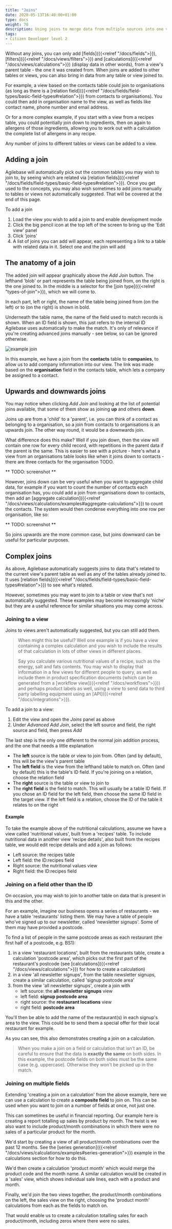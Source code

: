 ```yaml
---
title: "Joins"
date: 2020-05-13T16:40:00+01:00
type: docs
weight: 70
description: Using joins to merge data from multiple sources into one view
tags:
- Citizen Developer level 2
---
```

Without any joins, you can only add [fields]({{<relref "/docs/fields">}}), [filters]({{<relref "/docs/views/filters">}}) and [calculations]({{<relref "/docs/views/calculations">}}) (display data in other words), from a view's parent table - the one it was created from. When joins are added to other tables or views, you can also bring in data from any table or view joined to.

For example, a view based on the contacts table could join to organisations (as long as there is a [relation field]({{<relref "/docs/fields/field-types/basic-field-types#relation">}}) from contacts to organisations). You could then add in organisation name to the view, as well as fields like contact name, phone number and email address.

Or for a more complex example, if you start with a view from a recipes table, you could potentially join down to ingredients, then on again to allergens of those ingredients, allowing you to work out with a calculation the complete list of allergens in any recipe.

Any number of joins to different tables or views can be added to a view.

## Adding a join
Agilebase will automatically pick out the common tables you may wish to join to, by seeing which are related via [relation fields]({{<relref "/docs/fields/field-types/basic-field-types#relation">}}). Once you get used to the concepts, you may also wish sometimes to add joins manually to tables or views not automatically suggested. That will be covered at the end of this page.

To add a join
1) Load the view you wish to add a join to and enable development mode
2) Click the big pencil icon at the top left of the screen to bring up the 'Edit view' panel
3) Click 'joins'
4) A list of joins you can add will appear, each representing a link to a table with related data in it. Select one and the join will add

## The anatomy of a join
The added join will appear graphically above the _Add Join_ button. The lefthand 'blob' or part represents the table being joined from, on the right is the one joined to. In the middle is a selector for the [join type]({{<relref "types-of-join">}}), which we will come to.

In each part, left or right, the name of the table being joined from (on the left) or to (on the right) is shown in bold.

Underneath the table name, the name of the field used to match records is shown. When an ID field is shown, this just refers to the internal ID Agilebase uses automatically to make the match. It's only of relevance if you're creating advanced joins manually - see below, so can be ignored otherwise.

![example join](/example-join.png)

In this example, we have a join from the **contacts** table to **companies**, to allow us to add company information into our view. The link was made based on the **organisation** field in the contacts table, which lets a company be assigned to a contact.

## Upwards and downwards joins
You may notice when clicking _Add Join_ and looking at the list of potential joins available, that some of them show as joining **up** and others **down**.

Joins up are from a 'child' to a 'parent', i.e. you can think of a contact as belonging to a organisation, so a join from contacts to organisations is an upwards join. The other way round, it would be a downwards join.

What difference does this make? Well if you join down, then the view will contain one row for every child record, with repetitions in the parent data if the parent is the same. This is easier to see with a picture - here's what a view from an organisations table looks like when it joins down to contacts - there are three contacts for the organisation TODO.

** TODO: screenshot **

However, joins down can be very useful when you want to aggregate child data, for example if you want to count the number of contacts each organisation has, you could add a join from organisations down to contacts, then add an [aggregate calculation]({{<relref "/docs/views/calculations/examples#aggregate-calculations">}}) to count the contacts. The system would then condense everything into one row per organisation, like so:

** TODO: screenshot **

So joins upwards are the more common case, but joins downward can be useful for particular purposes.

## Complex joins
As above, Agilebase automatically suggests joins to data that's related to the current view's parent table as well as any of the tables already joined to. It uses [relation fields]({{<relref "/docs/fields/field-types/basic-field-types#relation">}}) to see what's related.

However, sometimes you may want to join to a table or view that's not automatically suggested. These examples may become increasingly 'niche' but they are a useful reference for similar situations you may come across.

### Joining to a view
Joins to views aren't automatically suggested, but you can still add them.

> When might this be useful? Well one example is if you have a view containing a complex calculation and you wish to include the results of that calculation in lots of other views in different places.
> 
> Say you calculate various nutritional values of a recipe, such as the energy, salt and fats contents. You may wish to display that information in a few views for different people to query, as well as include them in product specification documents (which can be generated from a [workflow view]({{<relref "/docs/workflows">}})) and perhaps product labels as well, using a view to send data to third party labelling equipment using an [API]({{<relref "/docs/integrations">}}).

To add a join to a view:
1) Edit the view and open the _Joins_ panel as above
4) Under _Advanced Add Join_, select the left source and field, the right source and field, then press _Add_

The last step is the only one different to the normal join addition process, and the one that needs a little explanation

* The **left** source is the table or view to join from. Often (and by default), this will be the view's parent table
* The **left field** is the view from the lefthand table to match on. Often (and by default) this is the table's ID field. If you're joining on a relation, choose the relation field
* The **right** source is the table or view to join to
* The **right field** is the field to match. This will usually be a table ID field. If you chose an ID field for the left field, then choose the same ID field in the target view. If the left field is a relation, choose the ID of the table it relates to on the right

#### Example
To take the example above of the nutritional calculations, assume we have a view called 'nutritional values', built from a 'recipes' table. To include nutritional data in another view 'recipe details', also built from the recipes table, we would edit recipe details and add a join as follows:
* Left source: the recipes table
* Left field: the ID:recipes field
* Right source: the nutritional values view
* Right field: the ID:recipes field

### Joining on a field other than the ID
On occasion, you may wish to join to another table on data that is present in this and the other.

For an example, imagine our business opens a series of restaurants - we have a table 'restaurants' listing them. We may have a table of people who've signed up to our newsletter, called 'newsletter signups'. Some of them may have provided a postcode.

To find a list of people in the same postcode areas as each restaurant (the first half of a postcode, e.g. BS1):
1) in a view 'restaurant locations', built from the restaurants table, create a calculation 'postcode area', which picks out the first part of the restaurant's postcode (see [calculations]({{<relref "/docs/views/calculations">}}) for how to create a calculation)
2) in a view 'all newsletter signups', from the table newsletter signups, create a similar calculation, called 'signup postcode area'
3) from the view 'all newsletter signups', create a join with
    - left source: the **all newsletter signups** view
    - left field: **signup postcode area**
    - right source: the **restaurant locations** view
    - right field: **postcode area**

You'll then be able to add the name of the restaurant(s) in each signup's area to the view. This could be to send them a special offer for their local restaurant for example.

As you can see, this also demonstrates creating a join on a calculation.

> When you make a join on a field or calculation that isn't an ID, be careful to ensure that the data is **exactly the same** on both sides. In this example, the postcode fields on both sides must be the same case (e.g. uppercase). Otherwise they won't be picked up in the match.

### Joining on multiple fields
Extending 'creating a join on a calculation' from the above example, here we can use a calculation to create a **composite field** to join on. This can be used when you want to join on a number of fields at once, not just one.

This can sometimes be useful in financial reporting. Our example here is creating a report totalling up sales by product by month. The twist is we also want to include product/month combinations in which there were no sales of a particular product for the month.

We'd start by creating a view of all product/month combinations over the past 12 months. See the [series generation]({{<relref "/docs/views/calculations/examples#series-generation">}}) example in the calculations section for how to do this.

We'd then create a calculation 'product month' which would merge the product code and the month name. A similar calculation would be created in a 'sales' view, which shows individual sale lines, each with a product and month.

Finally, we'd join the two views together, the product/month combinations on the left, the sales view on the right, choosing the 'product month' calculations from each as the fields to match on.

That would enable us to create a calculation totalling sales for each product/month, including zeros where there were no sales.